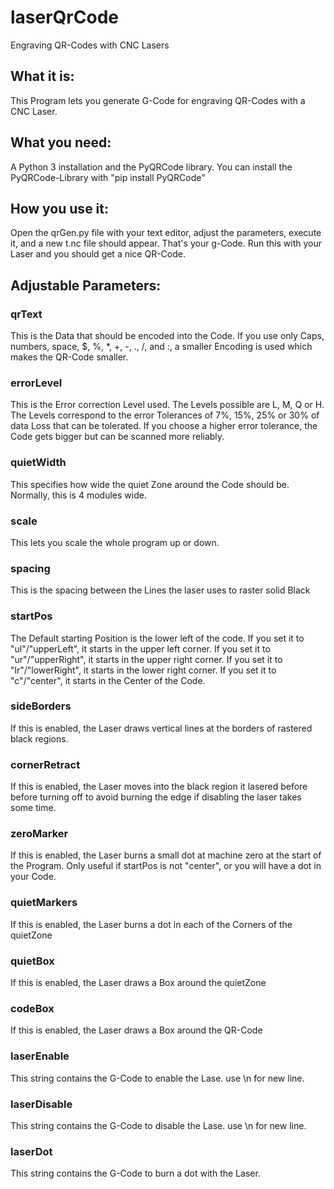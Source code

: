 # laserQrCode
Engraving QR-Codes with CNC Lasers
## What it is:
This Program lets you generate G-Code for engraving QR-Codes with a CNC Laser.
## What you need:
A Python 3 installation and the PyQRCode library.
You can install the PyQRCode-Library with "pip install PyQRCode"
## How you use it:
Open the qrGen.py file with your text editor, adjust the parameters, execute it, and a new t.nc file should appear.
That's your g-Code. Run this with your Laser and you should get a nice QR-Code.
## Adjustable Parameters:
### qrText
This is the Data that should be encoded into the Code.
If you use only Caps, numbers, space, $, %, *, +, -, ., /, and :, a smaller Encoding is used which makes the QR-Code smaller.
### errorLevel
This is the Error correction Level used. The Levels possible are L, M, Q or H.
The Levels correspond to the error Tolerances of 7%, 15%, 25% or 30% of data Loss that can be tolerated.
If you choose a higher error tolerance, the Code gets bigger but can be scanned more reliably.
### quietWidth
This specifies how wide the quiet Zone around the Code should be. Normally, this is 4 modules wide.
### scale
This lets you scale the whole program up or down.
### spacing
This is the spacing between the Lines the laser uses to raster solid Black
### startPos
The Default starting Position is the lower left of the code.
If you set it to "ul"/"upperLeft", it starts in the upper left corner.
If you set it to "ur"/"upperRight", it starts in the upper right corner.
If you set it to "lr"/"lowerRight", it starts in the lower right corner.
If you set it to "c"/"center", it starts in the Center of the Code.
### sideBorders
If this is enabled, the Laser draws vertical lines at the borders of rastered black regions.
### cornerRetract
If this is enabled, the Laser moves into the black region it lasered before before turning off to avoid burning the edge if disabling the laser takes some time.
### zeroMarker
If this is enabled, the Laser burns a small dot at machine zero at the start of the Program.
Only useful if startPos is not "center", or you will have a dot in your Code.
### quietMarkers
If this is enabled, the Laser burns a dot in each of the Corners of the quietZone
### quietBox
If this is enabled, the Laser draws a Box around the quietZone
### codeBox
If this is enabled, the Laser draws a Box around the QR-Code
### laserEnable
This string contains the G-Code to enable the Lase. use \n for new line.
### laserDisable
This string contains the G-Code to disable the Lase. use \n for new line.
### laserDot
This string contains the G-Code to burn a dot with the Laser.
